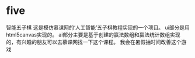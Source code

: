 ﻿# five
智能五子棋
这是模仿慕课网的‘人工智能’五子棋教程实现的一个项目。
ui部分是用html5canvas实现的。
ai部分主要是基于创建的赢法数组和赢法统计数组实现的，有兴趣的朋友可以去慕课网找一下这个课程。
我会在暑假抽时间改善这个游戏
